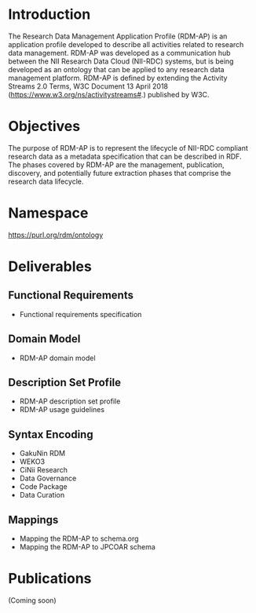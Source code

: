 # Introduction
The Research Data Management Application Profile (RDM-AP) is an application profile developed to describe all activities related to research data management. RDM-AP was developed as a communication hub between the NII Research Data Cloud (NII-RDC) systems, but is being developed as an ontology that can be applied to any research data management platform. RDM-AP is defined by extending the Activity Streams 2.0 Terms, W3C Document 13 April 2018 (https://www.w3.org/ns/activitystreams#.) published by W3C.

# Objectives
The purpose of RDM-AP is to represent the lifecycle of NII-RDC compliant research data as a metadata specification that can be described in RDF. The phases covered by RDM-AP are the management, publication, discovery, and potentially future extraction phases that comprise the research data lifecycle.

# Namespace
https://purl.org/rdm/ontology

# Deliverables
## Functional Requirements
- Functional requirements specification <!-- 機能要件と対応するユーザーストーリー一覧へのリンク -->

## Domain Model
- RDM-AP domain model <!-- データモデル図 -->

## Description Set Profile
- RDM-AP description set profile <!-- 記述項目の一覧 -->
- RDM-AP usage guidelines <!-- 記入方法、推奨例／非推奨例、注意点等 -->

## Syntax Encoding <!-- 各基盤／機能でのエンコーディング例 -->
- GakuNin RDM
- WEKO3
- CiNii Research
- Data Governance
- Code Package
- Data Curation

## Mappings <!-- 他のスキーマへのマッピング -->
- Mapping the RDM-AP to schema.org
- Mapping the RDM-AP to JPCOAR schema

# Publications <!-- 関連出版物 -->
(Coming soon)
